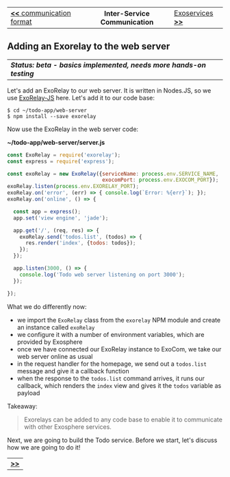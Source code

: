 <table>
  <tr>
    <td><a href="08_communication_format.md"><b>&lt;&lt;</b> communication format</a></td>
    <th>Inter-Service Communication</th>
    <td><a href="10_exoservice.md">Exoservices <b>&gt;&gt;</b></a></td>
  </tr>
</table>


## Adding an Exorelay to the web server

<table>
  <tr>
    <td>
      <b><i>
      Status: beta - basics implemented, needs more hands-on testing
      </i></b>
    </td>
  </tr>
</table>

Let's add an ExoRelay to our web server.
It is written in Nodes.JS,
so we use [ExoRelay-JS](https://github.com/originate/exorelay-js) here.
Let's add it to our code base:

```
$ cd ~/todo-app/web-server
$ npm install --save exorelay
```

Now use the ExoRelay in the web server code:

__~/todo-app/web-server/server.js__

```javascript
const ExoRelay = require('exorelay');
const express = require('express');

const exoRelay = new ExoRelay({serviceName: process.env.SERVICE_NAME,
                               exocomPort: process.env.EXOCOM_PORT});
exoRelay.listen(process.env.EXORELAY_PORT);
exoRelay.on('error', (err) => { console.log(`Error: %{err}`); });
exoRelay.on('online', () => {

  const app = express();
  app.set('view engine', 'jade');

  app.get('/', (req, res) => {
    exoRelay.send('todos.list', (todos) => {
      res.render('index', {todos: todos});
    });
  });

  app.listen(3000, () => {
    console.log('Todo web server listening on port 3000');
  });

});
```

What we do differently now:
* we import the `ExoRelay` class from the `exorelay` NPM module
  and create an instance called `exoRelay`
* we configure it with a number of environment variables,
  which are provided by Exosphere
* once we have connected our ExoRelay instance to ExoCom,
  we take our web server online as usual
* in the request handler for the homepage,
  we send out a `todos.list` message
  and give it a callback function
* when the response to the `todos.list` command arrives,
  it runs our callback,
  which renders the `index` view and gives it the `todos` variable as payload


Takeaway:
> Exorelays can be added to any code base
> to enable it to communicate with other Exosphere services.

Next, we are going to build the Todo service.
Before we start,
let's discuss how we are going to do it!

<table>
  <tr>
    <td><a href="10_exoservice.md"><b>&gt;&gt;</b></a></td>
  </tr>
</table>
